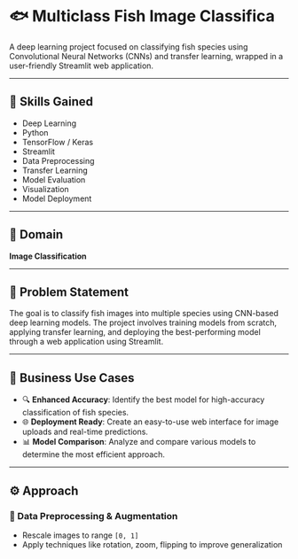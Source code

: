# 🐟 Multiclass Fish Image Classifica

A deep learning project focused on classifying fish species using Convolutional Neural Networks (CNNs) and transfer learning, wrapped in a user-friendly Streamlit web application.

---

## 🚀 Skills Gained
- Deep Learning  
- Python  
- TensorFlow / Keras  
- Streamlit  
- Data Preprocessing  
- Transfer Learning  
- Model Evaluation  
- Visualization  
- Model Deployment  

---

## 📌 Domain  
**Image Classification**

---

## 🧠 Problem Statement  
The goal is to classify fish images into multiple species using CNN-based deep learning models. The project involves training models from scratch, applying transfer learning, and deploying the best-performing model through a web application using Streamlit.

---

## 💼 Business Use Cases
- 🔍 **Enhanced Accuracy**: Identify the best model for high-accuracy classification of fish species.  
- 🌐 **Deployment Ready**: Create an easy-to-use web interface for image uploads and real-time predictions.  
- 📊 **Model Comparison**: Analyze and compare various models to determine the most efficient approach.

---

## ⚙️ Approach

### 🔄 Data Preprocessing & Augmentation
- Rescale images to range `[0, 1]`
- Apply techniques like rotation, zoom, flipping to improve generalization

###
